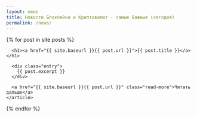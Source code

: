 ```yaml
---
layout: news
title: Новости Блокчейна и Криптовалют - самые Важные (сегодня)
permalink: /news/
---
```




<div class="posts">
  {% for post in site.posts %}
    <article class="post">

      <h1><a href="{{ site.baseurl }}{{ post.url }}">{{ post.title }}</a></h1>

      <div class="entry">
        {{ post.excerpt }}
      </div>

      <a href="{{ site.baseurl }}{{ post.url }}" class="read-more">Читать дальше</a>
    </article>
  {% endfor %}
</div>
